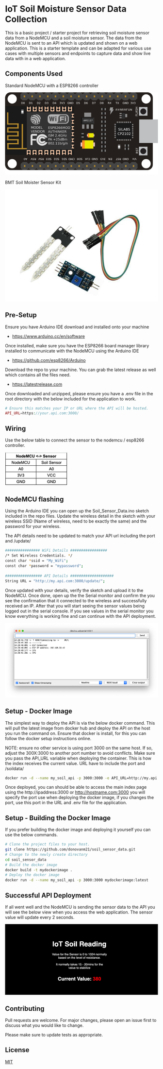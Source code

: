# IoT Soil Moisture Sensor Data Collection

This is a basic project / starter project for retrieving soil moisture sensor data from a NodeMCU and a soil moisture sensor. The data from the NodeMCU is sent to an API which is updated and shown on a web application. This is a starter template and can be adapted for various use cases with multiple sensors and endpoints to capture data and show live data with in a web application.

## Components Used

Standard NodeMCU with a ESP8266 controller

<img src="https://raw.githubusercontent.com/donovanm21/soil_sensor_data/main/files/nodemcu.png" />

BMT Soil Moister Sensor Kit

<img src="https://raw.githubusercontent.com/donovanm21/soil_sensor_data/main/files/soil_sensor.png" />

## Pre-Setup

Ensure you have Arduino IDE download and installed onto your machine

* https://www.arduino.cc/en/software

Once installed, make sure you have the ESP8266 board manager library installed to communicate with the NodeMCU using the Arduino IDE

* https://github.com/esp8266/Arduino

Download the repo to your machine. You can grab the latest release as well which contains all the files need.

* https://latestrelease.com

Once downloaded and unzipped, please ensure you have a .env file in the root directory with the below included for the application to work.

``` php
# Ensure this matches your IP or URL where the API will be hosted.
API_URL=https://your.api.com:3000/
```
## Wiring

Use the below table to connect the sensor to the nodemcu / esp8266 controller.

<img src="https://raw.githubusercontent.com/donovanm21/soil_sensor_data/main/files/wiring.png" />

## NodeMCU flashing

Using the Arduino IDE you can open up the Soil_Sensor_Data.ino sketch included in the repo files. Update the wireless detail in the sketch with your wireless SSID (Name of wireless, need to be exactly the same) and the password for your wireless. 

The API details need to be updated to match your API url including the port and /update/ 

``` bash
################ WiFi Details #################
/* Set Wireless Credentials. */
const char *ssid = "My_WiFi";
const char *password = "mypassword";

################# API Details ####################
String URL = "http://my.api.com:3000/update/";
```

Once updated with your details, verify the sketch and upload it to the NodeMCU. Once done, open up the the Serial monitor and confirm the you see the confirmation that it connected to the wireless and successfully received an IP. After that you will start seeing the sensor values being logged out in the serial console. If you see values in the serial monitor you know everything is working fine and can continue with the API deployment.

<img src="https://raw.githubusercontent.com/donovanm21/soil_sensor_data/main/files/wifi.png" />

## Setup - Docker Image

The simplest way to deploy the API is via the below docker command. This will pull the latest image from docker hub and deploy the API on the host you run the command on. Ensure that docker is install, for this you can follow the docker setup instructions online.

NOTE: ensure no other service is using port 3000 on the same host. If so, adjust the 300X:3000 to another port number to avoid conflicts. Make sure you pass the API_URL variable when deploying the container. This is how the index receives the current value. URL have to include the port and /soildata/ 

``` bash
docker run -d --name my_soil_api -p 3000:3000 -e API_URL=http://my.api.com:3000/soildata/ donovanm21/iotsoilsensorapi
```
Once deployed, you can should be able to access the main index page using the http://ipaddress:3000 or http://hostname.com:3000 you will specify the port use when deploying the docker image, if you changes the port, use this port in the URL and .env file for the application.

## Setup - Building the Docker Image

If you prefer building the docker image and deploying it yourself you can use the below commands.

``` bash
# Clone the project files to your host.
git clone https://github.com/donovanm21/soil_sensor_data.git
# Change to the newly create directory
cd soil_sensor_data
# Build the docker image
docker build -t mydockerimage .
# Deploy the docker image
docker run -d --name my_soil_api -p 3000:3000 mydockerimage:latest
```

## Successful API Deployment

If all went well and the NodeMCU is sending the sensor data to the API you will see the below view when you access the web application. The sensor value will update every 2 seconds.

<img src="https://raw.githubusercontent.com/donovanm21/soil_sensor_data/main/files/index.png" />

## Contributing
Pull requests are welcome. For major changes, please open an issue first to discuss what you would like to change.

Please make sure to update tests as appropriate.

## License
[MIT](https://choosealicense.com/licenses/mit/)